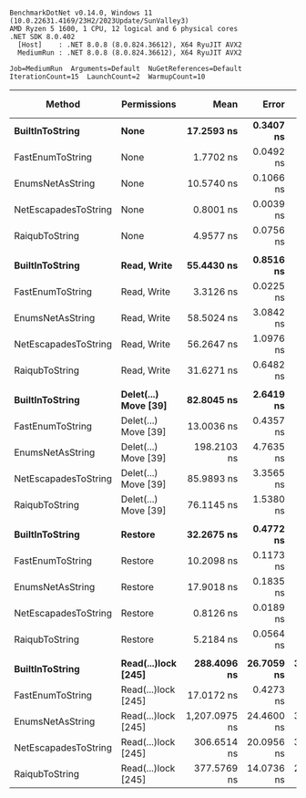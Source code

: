 ```

BenchmarkDotNet v0.14.0, Windows 11 (10.0.22631.4169/23H2/2023Update/SunValley3)
AMD Ryzen 5 1600, 1 CPU, 12 logical and 6 physical cores
.NET SDK 8.0.402
  [Host]    : .NET 8.0.8 (8.0.824.36612), X64 RyuJIT AVX2
  MediumRun : .NET 8.0.8 (8.0.824.36612), X64 RyuJIT AVX2

Job=MediumRun  Arguments=Default  NuGetReferences=Default  
IterationCount=15  LaunchCount=2  WarmupCount=10  

```
| Method               | Permissions          | Mean          | Error      | StdDev     | Ratio | RatioSD | Gen0   | Allocated | Alloc Ratio |
|--------------------- |--------------------- |--------------:|-----------:|-----------:|------:|--------:|-------:|----------:|------------:|
| **BuiltInToString**      | **None**                 |    **17.2593 ns** |  **0.3407 ns** |  **0.5099 ns** |  **1.00** |    **0.04** | **0.0057** |      **24 B** |        **1.00** |
| FastEnumToString     | None                 |     1.7702 ns |  0.0492 ns |  0.0706 ns |  0.10 |    0.00 |      - |         - |        0.00 |
| EnumsNetAsString     | None                 |    10.5740 ns |  0.1066 ns |  0.1563 ns |  0.61 |    0.02 |      - |         - |        0.00 |
| NetEscapadesToString | None                 |     0.8001 ns |  0.0039 ns |  0.0051 ns |  0.05 |    0.00 |      - |         - |        0.00 |
| RaiqubToString       | None                 |     4.9577 ns |  0.0756 ns |  0.1108 ns |  0.29 |    0.01 |      - |         - |        0.00 |
|                      |                      |               |            |            |       |         |        |           |             |
| **BuiltInToString**      | **Read, Write**          |    **55.4430 ns** |  **0.8516 ns** |  **1.2747 ns** |  **1.00** |    **0.03** | **0.0172** |      **72 B** |        **1.00** |
| FastEnumToString     | Read, Write          |     3.3126 ns |  0.0225 ns |  0.0316 ns |  0.06 |    0.00 |      - |         - |        0.00 |
| EnumsNetAsString     | Read, Write          |    58.5024 ns |  3.0842 ns |  4.5208 ns |  1.06 |    0.08 | 0.0362 |     152 B |        2.11 |
| NetEscapadesToString | Read, Write          |    56.2647 ns |  1.0976 ns |  1.5742 ns |  1.02 |    0.04 | 0.0172 |      72 B |        1.00 |
| RaiqubToString       | Read, Write          |    31.6271 ns |  0.6482 ns |  0.9296 ns |  0.57 |    0.02 | 0.0114 |      48 B |        0.67 |
|                      |                      |               |            |            |       |         |        |           |             |
| **BuiltInToString**      | **Delet(...) Move [39]** |    **82.8045 ns** |  **2.6419 ns** |  **3.7889 ns** |  **1.00** |    **0.06** | **0.0305** |     **128 B** |        **1.00** |
| FastEnumToString     | Delet(...) Move [39] |    13.0036 ns |  0.4357 ns |  0.6521 ns |  0.16 |    0.01 | 0.0076 |      32 B |        0.25 |
| EnumsNetAsString     | Delet(...) Move [39] |   198.2103 ns |  4.7635 ns |  6.9823 ns |  2.40 |    0.14 | 0.1070 |     448 B |        3.50 |
| NetEscapadesToString | Delet(...) Move [39] |    85.9893 ns |  3.3565 ns |  5.0239 ns |  1.04 |    0.08 | 0.0305 |     128 B |        1.00 |
| RaiqubToString       | Delet(...) Move [39] |    76.1145 ns |  1.5380 ns |  2.3021 ns |  0.92 |    0.05 | 0.0248 |     104 B |        0.81 |
|                      |                      |               |            |            |       |         |        |           |             |
| **BuiltInToString**      | **Restore**              |    **32.2675 ns** |  **0.4772 ns** |  **0.6994 ns** |  **1.00** |    **0.03** | **0.0057** |      **24 B** |        **1.00** |
| FastEnumToString     | Restore              |    10.2098 ns |  0.1173 ns |  0.1719 ns |  0.32 |    0.01 |      - |         - |        0.00 |
| EnumsNetAsString     | Restore              |    17.9018 ns |  0.1835 ns |  0.2512 ns |  0.56 |    0.01 |      - |         - |        0.00 |
| NetEscapadesToString | Restore              |     0.8126 ns |  0.0189 ns |  0.0270 ns |  0.03 |    0.00 |      - |         - |        0.00 |
| RaiqubToString       | Restore              |     5.2184 ns |  0.0564 ns |  0.0809 ns |  0.16 |    0.00 |      - |         - |        0.00 |
|                      |                      |               |            |            |       |         |        |           |             |
| **BuiltInToString**      | **Read(...)lock [245]**  |   **288.4096 ns** | **26.7059 ns** | **39.1452 ns** |  **1.02** |    **0.19** | **0.1278** |     **536 B** |        **1.00** |
| FastEnumToString     | Read(...)lock [245]  |    17.0172 ns |  0.4273 ns |  0.6395 ns |  0.06 |    0.01 | 0.0115 |      48 B |        0.09 |
| EnumsNetAsString     | Read(...)lock [245]  | 1,207.0975 ns | 24.4600 ns | 36.6106 ns |  4.26 |    0.58 | 0.3300 |    1384 B |        2.58 |
| NetEscapadesToString | Read(...)lock [245]  |   306.6514 ns | 20.0956 ns | 30.0781 ns |  1.08 |    0.18 | 0.1278 |     536 B |        1.00 |
| RaiqubToString       | Read(...)lock [245]  |   377.5769 ns | 14.0736 ns | 20.6289 ns |  1.33 |    0.19 | 0.1221 |     512 B |        0.96 |
